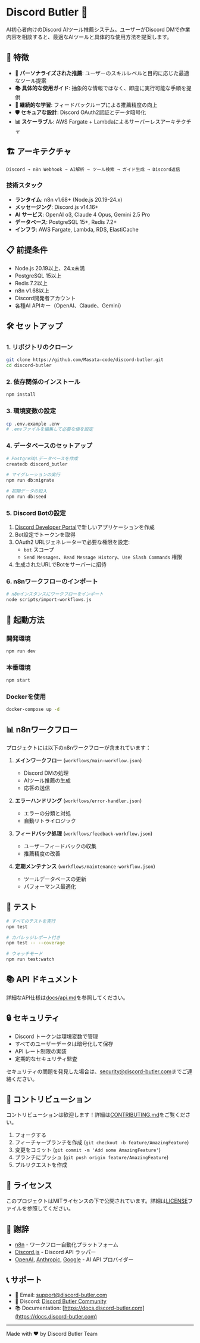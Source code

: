 # Discord Butler 🤖

AI初心者向けのDiscord AIツール推薦システム。ユーザーがDiscord DMで作業内容を相談すると、最適なAIツールと具体的な使用方法を提案します。

## 🚀 特徴

- **🎯 パーソナライズされた推薦**: ユーザーのスキルレベルと目的に応じた最適なツール提案
- **📚 具体的な使用ガイド**: 抽象的な情報ではなく、即座に実行可能な手順を提供
- **🔄 継続的な学習**: フィードバックループによる推薦精度の向上
- **🛡️ セキュアな設計**: Discord OAuth2認証とデータ暗号化
- **📊 スケーラブル**: AWS Fargate + Lambdaによるサーバーレスアーキテクチャ

## 🏗️ アーキテクチャ

```
Discord → n8n Webhook → AI解析 → ツール検索 → ガイド生成 → Discord返信
```

### 技術スタック

- **ランタイム**: n8n v1.68+ (Node.js 20.19-24.x)
- **メッセージング**: Discord.js v14.16+
- **AI サービス**: OpenAI o3, Claude 4 Opus, Gemini 2.5 Pro
- **データベース**: PostgreSQL 15+, Redis 7.2+
- **インフラ**: AWS Fargate, Lambda, RDS, ElastiCache

## 📋 前提条件

- Node.js 20.19以上、24.x未満
- PostgreSQL 15以上
- Redis 7.2以上
- n8n v1.68以上
- Discord開発者アカウント
- 各種AI APIキー（OpenAI、Claude、Gemini）

## 🛠️ セットアップ

### 1. リポジトリのクローン

```bash
git clone https://github.com/Masata-code/discord-butler.git
cd discord-butler
```

### 2. 依存関係のインストール

```bash
npm install
```

### 3. 環境変数の設定

```bash
cp .env.example .env
# .envファイルを編集して必要な値を設定
```

### 4. データベースのセットアップ

```bash
# PostgreSQLデータベースを作成
createdb discord_butler

# マイグレーションの実行
npm run db:migrate

# 初期データの投入
npm run db:seed
```

### 5. Discord Botの設定

1. [Discord Developer Portal](https://discord.com/developers/applications)で新しいアプリケーションを作成
2. Bot設定でトークンを取得
3. OAuth2 URLジェネレーターで必要な権限を設定:
   - `bot` スコープ
   - `Send Messages`、`Read Message History`、`Use Slash Commands` 権限
4. 生成されたURLでBotをサーバーに招待

### 6. n8nワークフローのインポート

```bash
# n8nインスタンスにワークフローをインポート
node scripts/import-workflows.js
```

## 🚀 起動方法

### 開発環境

```bash
npm run dev
```

### 本番環境

```bash
npm start
```

### Dockerを使用

```bash
docker-compose up -d
```

## 📊 n8nワークフロー

プロジェクトには以下のn8nワークフローが含まれています：

1. **メインワークフロー** (`workflows/main-workflow.json`)
   - Discord DMの処理
   - AIツール推薦の生成
   - 応答の送信

2. **エラーハンドリング** (`workflows/error-handler.json`)
   - エラーの分類と対処
   - 自動リトライロジック

3. **フィードバック処理** (`workflows/feedback-workflow.json`)
   - ユーザーフィードバックの収集
   - 推薦精度の改善

4. **定期メンテナンス** (`workflows/maintenance-workflow.json`)
   - ツールデータベースの更新
   - パフォーマンス最適化

## 🧪 テスト

```bash
# すべてのテストを実行
npm test

# カバレッジレポート付き
npm test -- --coverage

# ウォッチモード
npm run test:watch
```

## 📚 API ドキュメント

詳細なAPI仕様は[docs/api.md](docs/api.md)を参照してください。

## 🔒 セキュリティ

- Discord トークンは環境変数で管理
- すべてのユーザーデータは暗号化して保存
- API レート制限の実装
- 定期的なセキュリティ監査

セキュリティの問題を発見した場合は、[security@discord-butler.com](mailto:security@discord-butler.com)までご連絡ください。

## 🤝 コントリビューション

コントリビューションは歓迎します！詳細は[CONTRIBUTING.md](CONTRIBUTING.md)をご覧ください。

1. フォークする
2. フィーチャーブランチを作成 (`git checkout -b feature/AmazingFeature`)
3. 変更をコミット (`git commit -m 'Add some AmazingFeature'`)
4. ブランチにプッシュ (`git push origin feature/AmazingFeature`)
5. プルリクエストを作成

## 📝 ライセンス

このプロジェクトはMITライセンスの下で公開されています。詳細は[LICENSE](LICENSE)ファイルを参照してください。

## 🙏 謝辞

- [n8n](https://n8n.io/) - ワークフロー自動化プラットフォーム
- [Discord.js](https://discord.js.org/) - Discord API ラッパー
- [OpenAI](https://openai.com/), [Anthropic](https://www.anthropic.com/), [Google](https://ai.google/) - AI API プロバイダー

## 📞 サポート

- 📧 Email: support@discord-butler.com
- 💬 Discord: [Discord Butler Community](https://discord.gg/discord-butler)
- 📚 Documentation: [https://docs.discord-butler.com](https://docs.discord-butler.com)

---

Made with ❤️ by Discord Butler Team